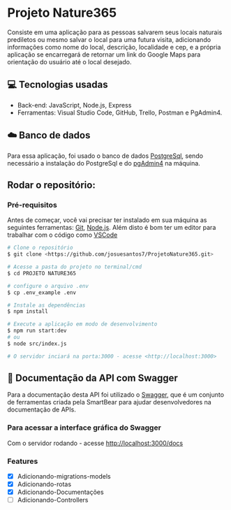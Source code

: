 # Projeto Nature365
 Consiste em uma aplicação para as pessoas salvarem seus locais naturais prediletos ou mesmo salvar o local para uma futura visita, adicionando informações como nome do local, descrição, localidade e cep, e a própria aplicação se encarregará de retornar um link do Google Maps para orientação do usuário até o local desejado. 

## 💻 Tecnologias usadas
* Back-end: JavaScript, Node.js, Express
* Ferramentas: Visual Studio Code, GitHub, Trello, Postman e PgAdmin4.

## ☁️ Banco de dados    
 Para essa aplicação, foi usado o banco de dados [PostgreSql](https://www.postgresql.org/), sendo necessário a instalação do PostgreSql e do [pgAdmin4](https://www.pgadmin.org/download/) na máquina.

## Rodar o repositório:

### Pré-requisitos

Antes de começar, você vai precisar ter instalado em sua máquina as seguintes ferramentas:
[Git](https://git-scm.com), [Node.js](https://nodejs.org/en/). 
Além disto é bom ter um editor para trabalhar com o código como [VSCode](https://code.visualstudio.com/)

```bash
# Clone o repositório
$ git clone <https://github.com/josuesantos7/ProjetoNature365.git>

# Acesse a pasta do projeto no terminal/cmd
$ cd PROJETO NATURE365

# configure o arquivo .env
$ cp .env_example .env

# Instale as dependências
$ npm install

# Execute a aplicação em modo de desenvolvimento
$ npm run start:dev
# ou
$ node src/index.js

# O servidor inciará na porta:3000 - acesse <http://localhost:3000>
```

## 📖 Documentação da API com Swagger
 Para a documentação desta API foi utilizado o [Swagger](https://swagger.io/), que é um conjunto de ferramentas criada pela SmartBear para ajudar desenvolvedores na documentação de APIs. 

 ### Para acessar a interface gráfica do Swagger
 Com o servidor rodando - acesse <http://localhost:3000/docs>


### Features

- [x] Adicionando-migrations-models
- [x] Adicionando-rotas
- [x] Adicionando-Documentações
- [ ] Adicionando-Controllers